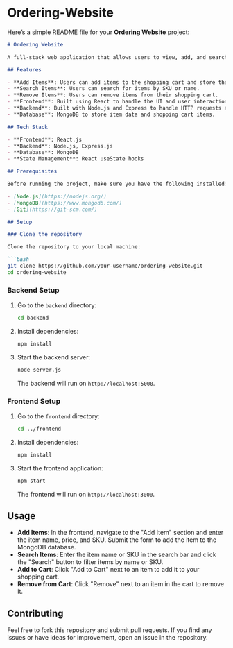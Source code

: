 # Ordering-Website
Here’s a simple README file for your **Ordering Website** project:

```markdown
# Ordering Website

A full-stack web application that allows users to view, add, and search for items in a shopping cart. The app uses React for the frontend, Node.js for the backend, and MongoDB to store the items and user data.

## Features

- **Add Items**: Users can add items to the shopping cart and store the items in a MongoDB database.
- **Search Items**: Users can search for items by SKU or name.
- **Remove Items**: Users can remove items from their shopping cart.
- **Frontend**: Built using React to handle the UI and user interaction.
- **Backend**: Built with Node.js and Express to handle HTTP requests and manage the backend logic.
- **Database**: MongoDB to store item data and shopping cart items.

## Tech Stack

- **Frontend**: React.js
- **Backend**: Node.js, Express.js
- **Database**: MongoDB
- **State Management**: React useState hooks

## Prerequisites

Before running the project, make sure you have the following installed:

- [Node.js](https://nodejs.org/)
- [MongoDB](https://www.mongodb.com/)
- [Git](https://git-scm.com/)

## Setup

### Clone the repository

Clone the repository to your local machine:

```bash
git clone https://github.com/your-username/ordering-website.git
cd ordering-website
```

### Backend Setup

1. Go to the `backend` directory:

   ```bash
   cd backend
   ```

2. Install dependencies:

   ```bash
   npm install
   ```

3. Start the backend server:

   ```bash
   node server.js
   ```

   The backend will run on `http://localhost:5000`.

### Frontend Setup

1. Go to the `frontend` directory:

   ```bash
   cd ../frontend
   ```

2. Install dependencies:

   ```bash
   npm install
   ```

3. Start the frontend application:

   ```bash
   npm start
   ```

   The frontend will run on `http://localhost:3000`.

## Usage

- **Add Items**: In the frontend, navigate to the "Add Item" section and enter the item name, price, and SKU. Submit the form to add the item to the MongoDB database.
- **Search Items**: Enter the item name or SKU in the search bar and click the "Search" button to filter items by name or SKU.
- **Add to Cart**: Click "Add to Cart" next to an item to add it to your shopping cart.
- **Remove from Cart**: Click "Remove" next to an item in the cart to remove it.

## Contributing

Feel free to fork this repository and submit pull requests. If you find any issues or have ideas for improvement, open an issue in the repository.

